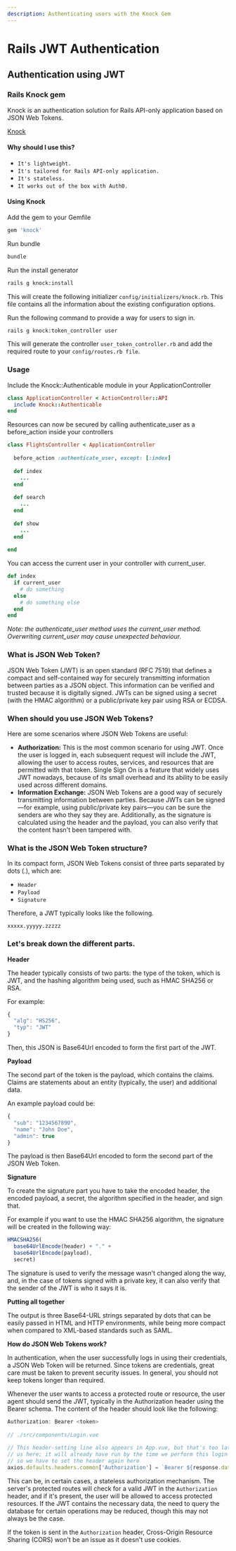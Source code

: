 ```yaml
---
description: Authenticating users with the Knock Gem
---
```


# Rails JWT Authentication

## Authentication using JWT <a id="authentication-using-jwt"></a>

### Rails Knock gem <a id="rails-knock-gem"></a>

Knock is an authentication solution for Rails API-only application based on JSON Web Tokens.

​[Knock](https://github.com/nsarno/knock)​

#### Why should I use this? <a id="why-should-i-use-this"></a>

* `It's lightweight.`
* `It's tailored for Rails API-only application.`
* `It's stateless.`
* `It works out of the box with Auth0.`

#### Using Knock <a id="using-knock"></a>

Add the gem to your Gemfile

```bash
gem 'knock'
```

Run bundle

```bash
bundle
```

Run the install generator

```bash
rails g knock:install
```

This will create the following initializer `config/initializers/knock.rb`. This file contains all the information about the existing configuration options.

Run the following command to provide a way for users to sign in.

```bash
rails g knock:token_controller user
```

This will generate the controller `user_token_controller.rb` and add the required route to your `config/routes.rb file`.

### Usage <a id="usage"></a>

Include the Knock::Authenticable module in your ApplicationController

```ruby
class ApplicationController < ActionController::API
  include Knock::Authenticable
end
```

Resources can now be secured by calling authenticate\_user as a before\_action inside your controllers

```ruby
class FlightsController < ApplicationController
​
  before_action :authenticate_user, except: [:index]
  
  def index
    ...
  end
​
  def search
    ...
  end
​
  def show
    ...
  end   
​
end

```

You can access the current user in your controller with current\_user.

```ruby
def index
  if current_user
    # do something
  else
    # do something else
  end
end
```

_Note: the authenticate\_user method uses the current\_user method. Overwriting current\_user may cause unexpected behaviour._

### What is JSON Web Token? <a id="what-is-json-web-token"></a>

JSON Web Token \(JWT\) is an open standard \(RFC 7519\) that defines a compact and self-contained way for securely transmitting information between parties as a JSON object. This information can be verified and trusted because it is digitally signed. JWTs can be signed using a secret \(with the HMAC algorithm\) or a public/private key pair using RSA or ECDSA.

### When should you use JSON Web Tokens? <a id="when-should-you-use-json-web-tokens"></a>

Here are some scenarios where JSON Web Tokens are useful:

* **Authorization:** This is the most common scenario for using JWT. Once the user is logged in, each subsequent request will include the JWT, allowing the user to access routes, services, and resources that are permitted with that token. Single Sign On is a feature that widely uses JWT nowadays, because of its small overhead and its ability to be easily used across different domains.
* **Information Exchange:** JSON Web Tokens are a good way of securely transmitting information between parties. Because JWTs can be signed—for example, using public/private key pairs—you can be sure the senders are who they say they are. Additionally, as the signature is calculated using the header and the payload, you can also verify that the content hasn't been tampered with.

### What is the JSON Web Token structure? <a id="what-is-the-json-web-token-structure"></a>

In its compact form, JSON Web Tokens consist of three parts separated by dots \(.\), which are:

* `Header`
* `Payload`
* `Signature`

Therefore, a JWT typically looks like the following.

`xxxxx.yyyyy.zzzzz`

### Let's break down the different parts. <a id="lets-break-down-the-different-parts"></a>

**Header**

The header typically consists of two parts: the type of the token, which is JWT, and the hashing algorithm being used, such as HMAC SHA256 or RSA.

For example:

```javascript
{
  "alg": "HS256",
  "typ": "JWT"
}
```

Then, this JSON is Base64Url encoded to form the first part of the JWT.

**Payload**

The second part of the token is the payload, which contains the claims. Claims are statements about an entity \(typically, the user\) and additional data.

An example payload could be:

```javascript
{
  "sub": "1234567890",
  "name": "John Doe",
  "admin": true
}
```

The payload is then Base64Url encoded to form the second part of the JSON Web Token.

**Signature**

To create the signature part you have to take the encoded header, the encoded payload, a secret, the algorithm specified in the header, and sign that.

For example if you want to use the HMAC SHA256 algorithm, the signature will be created in the following way:

```javascript
HMACSHA256(
  base64UrlEncode(header) + "." +
  base64UrlEncode(payload),
  secret)
```

The signature is used to verify the message wasn't changed along the way, and, in the case of tokens signed with a private key, it can also verify that the sender of the JWT is who it says it is.

**Putting all together**

The output is three Base64-URL strings separated by dots that can be easily passed in HTML and HTTP environments, while being more compact when compared to XML-based standards such as SAML.

**How do JSON Web Tokens work?**

In authentication, when the user successfully logs in using their credentials, a JSON Web Token will be returned. Since tokens are credentials, great care must be taken to prevent security issues. In general, you should not keep tokens longer than required.

Whenever the user wants to access a protected route or resource, the user agent should send the JWT, typically in the Authorization header using the Bearer schema. The content of the header should look like the following:

```javascript
Authorization: Bearer <token>
​
// ./src/components/Login.vue
​
// This header-setting line also appears in App.vue, but that's too late for
// us here; it will already have run by the time we perform this login -
// so we have to set the header again here
axios.defaults.headers.common['Authorization'] = `Bearer ${response.data.jwt}`;
```

This can be, in certain cases, a stateless authorization mechanism. The server's protected routes will check for a valid JWT in the `Authorization` header, and if it's present, the user will be allowed to access protected resources. If the JWT contains the necessary data, the need to query the database for certain operations may be reduced, though this may not always be the case.

If the token is sent in the `Authorization` header, Cross-Origin Resource Sharing \(CORS\) won't be an issue as it doesn't use cookies.

